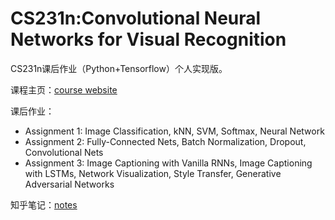 # CS231n:Convolutional Neural Networks for Visual Recognition

CS231n课后作业（Python+Tensorflow）个人实现版。

课程主页：[course website](http://cs231n.github.io/)

课后作业：

- Assignment 1: Image Classification, kNN, SVM, Softmax, Neural Network
- Assignment 2: Fully-Connected Nets, Batch Normalization, Dropout, Convolutional Nets
- Assignment 3: Image Captioning with Vanilla RNNs, Image Captioning with LSTMs, Network Visualization, Style Transfer, Generative Adversarial Networks

知乎笔记：[notes](https://zhuanlan.zhihu.com/p/21930884)

